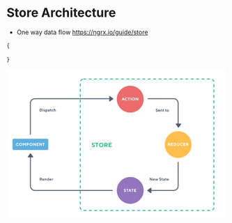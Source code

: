 # Store Architecture

- One way data flow
  https://ngrx.io/guide/store

```
{

}
```

![Store](../images/store.png)
